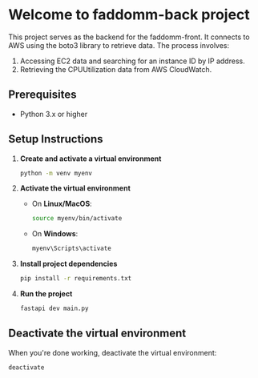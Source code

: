 # Welcome to faddomm-back project

This project serves as the backend for the faddomm-front. It connects to AWS using the boto3 library to retrieve data. The process involves:

1. Accessing EC2 data and searching for an instance ID by IP address.
2. Retrieving the CPUUtilization data from AWS CloudWatch.

## Prerequisites

- Python 3.x or higher

## Setup Instructions

1. **Create and activate a virtual environment**

   ```bash
   python -m venv myenv
   ```

2. **Activate the virtual environment**

   - On **Linux/MacOS**:

     ```bash
     source myenv/bin/activate
     ```

   - On **Windows**:

     ```bash
     myenv\Scripts\activate
     ```

3. **Install project dependencies** 

   ```bash
   pip install -r requirements.txt
   ```

4. **Run the project**

   ```bash
   fastapi dev main.py
   ```

## Deactivate the virtual environment

When you're done working, deactivate the virtual environment:

```bash
deactivate
```
